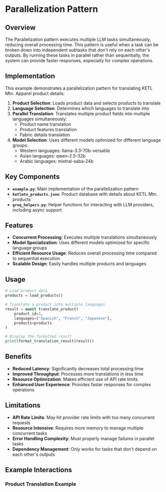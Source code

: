 # Parallelization Pattern

## Overview

The Parallelization pattern executes multiple LLM tasks simultaneously, reducing overall processing time. This pattern is useful when a task can be broken down into independent subtasks that don't rely on each other's outputs. By running these tasks in parallel rather than sequentially, the system can provide faster responses, especially for complex operations.

## Implementation

This example demonstrates a parallelization pattern for translating KETL Mtn. Apparel product details:

1. **Product Selection**: Loads product data and selects products to translate
2. **Language Selection**: Determines which languages to translate into
3. **Parallel Translation**: Translates multiple product fields into multiple languages simultaneously:
   - Product name translation
   - Product features translation
   - Fabric details translation
4. **Model Selection**: Uses different models optimized for different language groups:
   - Western languages: llama-3.3-70b-versatile
   - Asian languages: qwen-2.5-32b
   - Arabic languages: mistral-saba-24b

## Key Components

- **`example.py`**: Main implementation of the parallelization pattern
- **`ketlmtn_products.json`**: Product database with details about KETL Mtn. products
- **`groq_helpers.py`**: Helper functions for interacting with LLM providers, including async support

## Features

- **Concurrent Processing**: Executes multiple translations simultaneously
- **Model Specialization**: Uses different models optimized for specific language groups
- **Efficient Resource Usage**: Reduces overall processing time compared to sequential execution
- **Scalable Design**: Easily handles multiple products and languages

## Usage

```python
# Load product data
products = load_products()

# Translate a product into multiple languages
result = await translate_product(
    product_id=1,
    languages=["Spanish", "French", "Japanese"],
    products=products
)

# Display the formatted result
print(format_translation_result(result))
```

## Benefits

- **Reduced Latency**: Significantly decreases total processing time
- **Improved Throughput**: Processes more translations in less time
- **Resource Optimization**: Makes efficient use of API rate limits
- **Enhanced User Experience**: Provides faster responses for complex operations

## Limitations

- **API Rate Limits**: May hit provider rate limits with too many concurrent requests
- **Resource Intensive**: Requires more memory to manage multiple concurrent tasks
- **Error Handling Complexity**: Must properly manage failures in parallel tasks
- **Dependency Management**: Only works for tasks that don't depend on each other's outputs

## Example Interactions

### Product Translation Example
